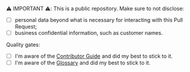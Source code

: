 ⚠️ IMPORTANT ⚠️: This is a public repository. Make sure to not disclose:

- [ ] personal data beyond what is necessary for interacting with this Pull Request;
- [ ] business confidential information, such as customer names.

Quality gates:

- [ ] I'm aware of the [Contributor Guide](https://github.com/elastisys/compliantkubernetes/blob/main/CONTRIBUTING.md) and did my best to stick to it.
- [ ] I'm aware of the [Glossary](https://elastisys.io/compliantkubernetes/glossary/) and did my best to stick to it.
